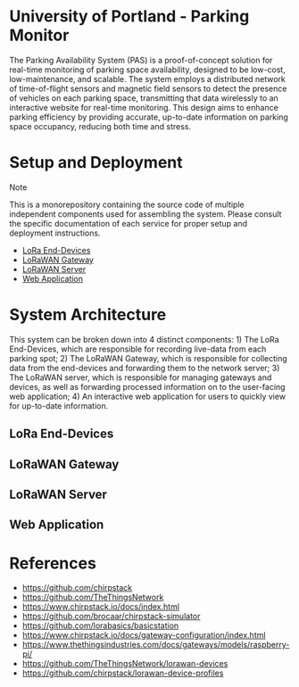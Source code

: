 # University of Portland - Parking Monitor

The Parking Availability System (PAS) is a proof-of-concept solution for real-time monitoring of
parking space availability, designed to be low-cost, low-maintenance, and scalable. The system
employs a distributed network of time-of-flight sensors and magnetic field sensors to detect the
presence of vehicles on each parking space, transmitting that data wirelessly to an interactive
website for real-time monitoring. This design aims to enhance parking efficiency by providing
accurate, up-to-date information on parking space occupancy, reducing both time and stress.

# Setup and Deployment

> [!Note]
> This is a monorepository containing the source code of multiple independent components used for
> assembling the system. Please consult the specific documentation of each service for proper setup
> and deployment instructions.

- [LoRa End-Devices]()
- [LoRaWAN Gateway]()
- [LoRaWAN Server]()
- [Web Application]()

# System Architecture

This system can be broken down into 4 distinct components: 1) The LoRa End-Devices, which are
responsible for recording live-data from each parking spot; 2) The LoRaWAN Gateway, which is
responsible for collecting data from the end-devices and forwarding them to the network server; 3)
The LoRaWAN server, which is responsible for managing gateways and devices, as well as forwarding
processed information on to the user-facing web application; 4) An interactive web application for
users to quickly view for up-to-date information.

## LoRa End-Devices

## LoRaWAN Gateway

## LoRaWAN Server

## Web Application

# References

- https://github.com/chirpstack
- https://github.com/TheThingsNetwork
- https://www.chirpstack.io/docs/index.html
- https://github.com/brocaar/chirpstack-simulator
- https://github.com/lorabasics/basicstation
- https://www.chirpstack.io/docs/gateway-configuration/index.html
- https://www.thethingsindustries.com/docs/gateways/models/raspberry-pi/
- https://github.com/TheThingsNetwork/lorawan-devices
- https://github.com/chirpstack/lorawan-device-profiles
